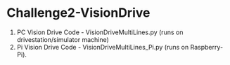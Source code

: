 # Challenge2-VisionDrive

1. PC Vision Drive Code - VisionDriveMultiLines.py (runs on drivestation/simulator machine)
2. Pi Vision Drive Code - VisionDriveMultiLines_Pi.py (runs on Raspberry-Pi).
